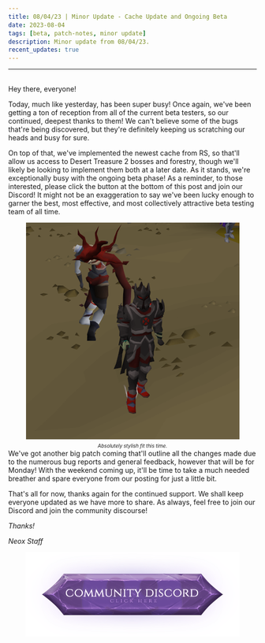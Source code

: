 ```yaml
---
title: 08/04/23 | Minor Update - Cache Update and Ongoing Beta
date: 2023-08-04
tags: [beta, patch-notes, minor update]
description: Minor update from 08/04/23.
recent_updates: true
---
```


***
<br>
Hey there, everyone!

Today, much like yesterday, has been super busy! Once again, we've been getting a ton of reception from all of the current beta testers, so our continued, deepest thanks to them! We can't believe some of the bugs that're being discovered, but they're definitely keeping us scratching our heads and busy for sure. 

On top of that, we've implemented the newest cache from RS, so that'll allow us access to Desert Treasure 2 bosses and forestry, though we'll likely be looking to implement them both at a later date. As it stands, we're exceptionally busy with the ongoing beta phase! As a reminder, to those interested, please click the button at the bottom of this post and join our Discord! It might not be an exaggeration to say we've been lucky enough to garner the best, most effective, and most collectively attractive beta testing team of all time.
<div class="spacer-medium"></div>
<center>
<img src="/assets/img/updates/080423/cacheupdate.png"><br>
<em><font size="1">Absolutely stylish fit this time.</font></em>
</center>
<div class="spacer-medium"></div>
We've got another big patch coming that'll outline all the changes made due to the numerous bug reports and general feedback, however that will be for Monday! With the weekend coming up, it'll be time to take a much needed breather and spare everyone from our posting for just a little bit.

That's all for now, thanks again for the continued support. We shall keep everyone updated as we have more to share. As always, feel free to join our Discord and join the community discourse!

<em>Thanks!

<em>Neox Staff<br>

<div class="spacer-medium"></div>
<center><a href="https://discord.com/invite/neoxps"><img src="/assets/img/JoinDiscord.png"></a></center>